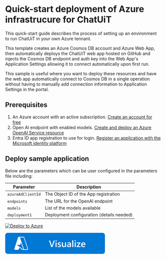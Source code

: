 # Quick-start deployment of Azure infrastrucure for ChatUiT

This quick-start guide describes the process of setting up an environment to run ChatUiT in your own Azure tennant.

This template creates an Azure Cosmos DB account and Azure Web App, then automatically deploys the ChatUiT web app hosted on GitHub and injects the Cosmos DB endpoint and auth key into the Web App's Application Settings allowing it to connect automatically upon first run.

This sample is useful where you want to deploy these resources and have the web app automatically connect to Cosmos DB in a single operation without having to manually add connection information to Application Settings in the portal.

## Prerequisites

1. An Azure account with an active subscription. [Create an account for free](https://azure.microsoft.com/free/?ref=microsoft.com&utm_source=microsoft.com&utm_medium=docs&utm_campaign=visualstudio)
2. Open AI endpoint with enabled models. [Create and deploy an Azure OpenAI Service resource](https://learn.microsoft.com/en-us/azure/ai-services/openai/how-to/create-resource?pivots=web-portal)
3. Entra ID app registration to use for login. [Register an application with the Microsoft identity platform](https://learn.microsoft.com/en-us/entra/identity-platform/quickstart-register-app?tabs=certificate)

## Deploy sample application

Below are the parameters which can be user configured in the parameters file including:

| Parameter         | Description                                |
|-------------------|--------------------------------------------|
| `azureAdClientId` | The Object ID of the App registration      |
| `endpoints`       | The URL for the OpenAI endpoint            |
| `models`          | List of the models available               |
| `deployment1`     | Deployment configuration (details needed)  |

[![Deploy to Azure](https://aka.ms/deploytoazurebutton)](https://portal.azure.com/#create/Microsoft.Template/uri/https%3A%2F%2Fraw.githubusercontent.com%2FUiT-ITA%2FChatUiT2%2Fmaster%2Fdemo%2Fazuredeploy.json)

[![Visualize](https://raw.githubusercontent.com/Azure/azure-quickstart-templates/master/1-CONTRIBUTION-GUIDE/images/visualizebutton.svg?sanitize=true)](http://armviz.io/#/?load=https%3A%2F%2Fraw.githubusercontent.com%2FUiT-ITA%2FChatUiT2%2Fmaster%2Fdemo%2Fazuredeploy.json)